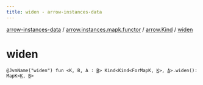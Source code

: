 ```yaml
---
title: widen - arrow-instances-data
---
```


[arrow-instances-data](../../index.html) / [arrow.instances.mapk.functor](../index.html) / [arrow.Kind](index.html) / [widen](./widen.html)

# widen

`@JvmName("widen") fun <K, B, A : `[`B`](widen.html#B)`> Kind<Kind<ForMapK, `[`K`](widen.html#K)`>, `[`A`](widen.html#A)`>.widen(): MapK<`[`K`](widen.html#K)`, `[`B`](widen.html#B)`>`